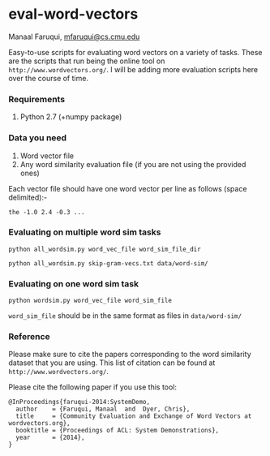 # eval-word-vectors
Manaal Faruqui, mfaruqui@cs.cmu.edu

Easy-to-use scripts for evaluating word vectors on a variety of tasks.
These are the scripts that run being the online tool on ```http://www.wordvectors.org/```.
I will be adding more evaluation scripts here over the course of time.

### Requirements
1. Python 2.7 (+numpy package)

### Data you need
1. Word vector file
2. Any word similarity evaluation file (if you are not using the provided ones)

Each vector file should have one word vector per line as follows (space delimited):-

```the -1.0 2.4 -0.3 ...```

### Evaluating on multiple word sim tasks

```python all_wordsim.py word_vec_file word_sim_file_dir```

```python all_wordsim.py skip-gram-vecs.txt data/word-sim/```

### Evaluating on one word sim task

```python wordsim.py word_vec_file word_sim_file```

```word_sim_file``` should be in the same format as files in ```data/word-sim/```

### Reference

Please make sure to cite the papers corresponding to the word similarity dataset that you are using. This
list of citation can be found at ```http://www.wordvectors.org/```.

Please cite the following paper if you use this tool:
```
@InProceedings{faruqui-2014:SystemDemo,
  author    = {Faruqui, Manaal  and  Dyer, Chris},
  title     = {Community Evaluation and Exchange of Word Vectors at wordvectors.org},
  booktitle = {Proceedings of ACL: System Demonstrations},
  year      = {2014},
}
```
